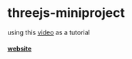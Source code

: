 # threejs-miniproject

using this [video](https://youtu.be/Q7AOvWpIVHU) as a tutorial

#### [website](https://santeenee-threejs.netlify.app)
